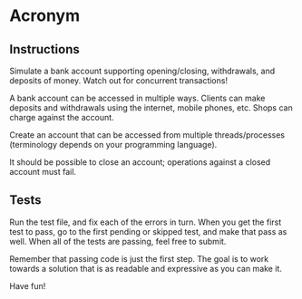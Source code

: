 # Acronym

## Instructions

Simulate a bank account supporting opening/closing, withdrawals, and deposits of money. Watch out for concurrent
transactions!

A bank account can be accessed in multiple ways. Clients can make deposits and withdrawals using the internet, mobile
phones, etc. Shops can charge against the account.

Create an account that can be accessed from multiple threads/processes (terminology depends on your programming
language).

It should be possible to close an account; operations against a closed account must fail.

## Tests

Run the test file, and fix each of the errors in turn. When you get the first test to pass, go to the first pending or
skipped test, and make that pass as well. When all of the tests are passing, feel free to submit.

Remember that passing code is just the first step. The goal is to work towards a solution that is as readable and
expressive as you can make it.

Have fun!
